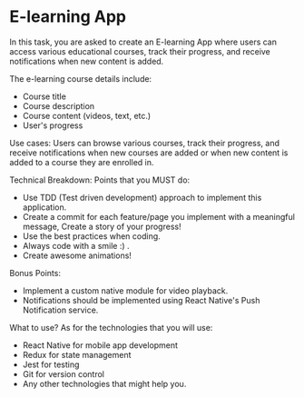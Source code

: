 
# E-learning App

In this task, you are asked to create an E-learning App where users can access various educational courses, track their progress, and receive notifications when new content is added.

The e-learning course details include:

-   Course title
-   Course description
-   Course content (videos, text, etc.)
-   User's progress

Use cases: Users can browse various courses, track their progress, and receive notifications when new courses are added or when new content is added to a course they are enrolled in.

Technical Breakdown: Points that you MUST do:

-   Use TDD (Test driven development) approach to implement this application.
-   Create a commit for each feature/page you implement with a meaningful message, Create a story of your progress!
-   Use the best practices when coding.
-   Always code with a smile :) .
-   Create awesome animations!

Bonus Points:

-   Implement a custom native module for video playback.
-   Notifications should be implemented using React Native's Push Notification service.

What to use? As for the technologies that you will use:

-   React Native for mobile app development
-   Redux for state management
-   Jest for testing
-   Git for version control
-   Any other technologies that might help you.